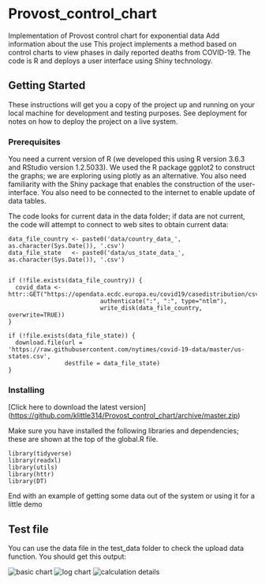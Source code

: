 # Provost_control_chart
Implementation of Provost control chart for exponential data
Add information about the use
This project implements a method based on control charts to view phases in daily reported deaths from COVID-19.  The code is R and deploys a user interface using Shiny technology.

## Getting Started

These instructions will get you a copy of the project up and running on your local machine for development and testing purposes. See deployment for notes on how to deploy the project on a live system.

### Prerequisites

You need a current version of R (we developed this using R version 3.6.3 and RStudio version 1.2.5033).  We used the R package ggplot2 to construct the graphs; we are exploring using plotly as an alternative.  You also need familiarity with the Shiny package that enables the construction of the user-interface. You also need to be connected to the internet to enable update of data tables.

The code looks for current data in the data folder; if data are not current, the code will attempt to connect to web sites to obtain current data:

```
data_file_country <- paste0('data/country_data_', as.character(Sys.Date()), '.csv')
data_file_state   <- paste0('data/us_state_data_', as.character(Sys.Date()), '.csv')


if (!file.exists(data_file_country)) {
  covid_data <- httr::GET("https://opendata.ecdc.europa.eu/covid19/casedistribution/csv", 
                          authenticate(":", ":", type="ntlm"),
                          write_disk(data_file_country, overwrite=TRUE))
}

if (!file.exists(data_file_state)) {
  download.file(url = 'https://raw.githubusercontent.com/nytimes/covid-19-data/master/us-states.csv',
                destfile = data_file_state)
}
```

### Installing

[Click here to download the latest version] (https://github.com/klittle314/Provost_control_chart/archive/master.zip) 

Make sure you have installed the following libraries and dependencies; these are shown at the top of the global.R file.  

```
library(tidyverse)
library(readxl)
library(utils)
library(httr)
library(DT)

```

End with an example of getting some data out of the system or using it for a little demo

## Test file

You can use the data file in the test_data folder to check the upload data function.   You should get this output:

![basic chart](https://github.com/klittle314/Provost_control_chart/blob/master/screen_shots/2020-04-20_basic%20chart.jpg)
![log chart](https://github.com/klittle314/Provost_control_chart/blob/master/screen_shots/2020-04-20_log%20chart.jpg)
![calculation details](https://github.com/klittle314/Provost_control_chart/blob/master/screen_shots/2020-04-20_basic%20calculations.jpg)

